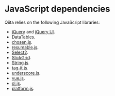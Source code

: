 # JavaScript dependencies

Qiita relies on the following JavaScript libraries:

- [jQuery](http://jquery.com/) and [jQuery UI](http://jqueryui.com/).
- [DataTables](https://datatables.net/).
- [chosen.js](https://harvesthq.github.io/chosen/).
- [resumable.js](http://www.resumablejs.com/).
- [Select2](https://select2.org/).
- [SlickGrid](https://github.com/mleibman/SlickGrid).
- [String.js](https://github.com/jprichardson/string.js).
- [tag-it.js](http://aehlke.github.io/tag-it/).
- [underscore.js](http://underscorejs.org/).
- [vue.js](https://vuejs.org).
- [ol.js](https://openlayers.org/).
- [platform.js](https://github.com/bestiejs/platform.js).
